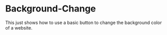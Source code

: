 # Background-Change
This just shows how to use a basic button to change the background color of a website.
